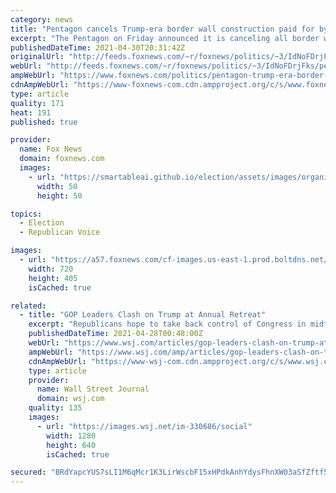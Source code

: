```yaml
---
category: news
title: "Pentagon cancels Trump-era border wall construction paid for by military funds"
excerpt: "The Pentagon on Friday announced it is canceling all border wall construction projects that were paid for by military funding -- part of a broader effort by the Biden administration to cancel the Trump-era barrier."
publishedDateTime: 2021-04-30T20:31:42Z
originalUrl: "http://feeds.foxnews.com/~r/foxnews/politics/~3/IdNoFDrjFks/pentagon-trump-era-border-wall-construction-military-funds"
webUrl: "http://feeds.foxnews.com/~r/foxnews/politics/~3/IdNoFDrjFks/pentagon-trump-era-border-wall-construction-military-funds"
ampWebUrl: "https://www.foxnews.com/politics/pentagon-trump-era-border-wall-construction-military-funds.amp"
cdnAmpWebUrl: "https://www-foxnews-com.cdn.ampproject.org/c/s/www.foxnews.com/politics/pentagon-trump-era-border-wall-construction-military-funds.amp"
type: article
quality: 171
heat: 191
published: true

provider:
  name: Fox News
  domain: foxnews.com
  images:
    - url: "https://smartableai.github.io/election/assets/images/organizations/foxnews.com-50x50.jpg"
      width: 50
      height: 50

topics:
  - Election
  - Republican Voice

images:
  - url: "https://a57.foxnews.com/cf-images.us-east-1.prod.boltdns.net/v1/static/694940094001/814821ac-3d31-4657-929a-379c885a0262/45252813-4b99-417b-9df8-42566b71912b/1280x720/match/720/405/image.jpg?ve=1&tl=1"
    width: 720
    height: 405
    isCached: true

related:
  - title: "GOP Leaders Clash on Trump at Annual Retreat"
    excerpt: "Republicans hope to take back control of Congress in midterms."
    publishedDateTime: 2021-04-28T00:48:00Z
    webUrl: "https://www.wsj.com/articles/gop-leaders-clash-on-trump-at-annual-retreat-11619563002"
    ampWebUrl: "https://www.wsj.com/amp/articles/gop-leaders-clash-on-trump-at-annual-retreat-11619563002"
    cdnAmpWebUrl: "https://www-wsj-com.cdn.ampproject.org/c/s/www.wsj.com/amp/articles/gop-leaders-clash-on-trump-at-annual-retreat-11619563002"
    type: article
    provider:
      name: Wall Street Journal
      domain: wsj.com
    quality: 135
    images:
      - url: "https://images.wsj.net/im-330686/social"
        width: 1280
        height: 640
        isCached: true

secured: "BRdYapcYUS7sLI1M6qMcr1K3LirWscbF15xHPdkAnhYdysFhnXW03aSfZftf5e5jdwk6ohFx0Rzx4l+g5xISnCqgPwvXiMMyFFJJr8klus7DUOcDMaXuCS2Ig/t+UVd9K8BOPqsuqUrRicyezLlTzb//05pB17mGw2cHWWnwJm4p1SqAUTA6zEr1ct/L+0QxvmkilPFl50rv8grvRl7kcHjpO2uy5diJaImH8QiGceXC72d9PR9fn3Pm3huIIBKEJo6GjoxWi4rCEzqaqBilpnMNdKhWofoYznhj/NLwxrYkRY5YeWgp7msTECbkd2yYi65nCXbmYRdpN/rfiJ40o54BO42pgPXWYQUo26dND5I=;QAbQggiI54i49IDzWr7U4g=="
---
```


